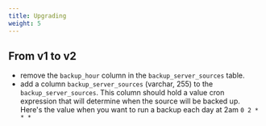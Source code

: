 ```yaml
---
title: Upgrading
weight: 5
---
```


## From v1 to v2

- remove the `backup_hour` column in the `backup_server_sources` table.
- add a column `backup_server_sources` (varchar, 255) to the `backup_server_sources`. This column should hold a value cron expression that will determine when the source will be backed up. Here's the value when you want to run a backup each day at 2am  `0 2 * * *`
